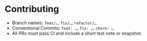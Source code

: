 # Contributing

- Branch names: `feat/…`, `fix/…`, `refactor/…`
- Conventional Commits: `feat: …`, `fix: …`, `chore: …`
- All PRs must pass CI and include a short test note or snapshot.